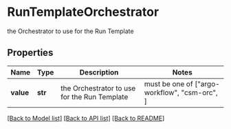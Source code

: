 # RunTemplateOrchestrator

the Orchestrator to use for the Run Template

## Properties
Name | Type | Description | Notes
------------ | ------------- | ------------- | -------------
**value** | **str** | the Orchestrator to use for the Run Template |  must be one of ["argo-workflow", "csm-orc", ]

[[Back to Model list]](../README.md#documentation-for-models) [[Back to API list]](../README.md#documentation-for-api-endpoints) [[Back to README]](../README.md)



